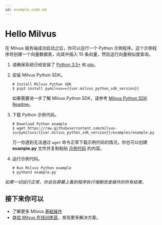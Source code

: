```yaml
---
id: example_code.md
---
```

# Hello Milvus

在 Milvus 服务端成功启动之后，你可以运行一个 Python 示例程序。这个示例程序将创建一个向量数据表，向其中插入 10 条向量，然后运行向量相似度查询。

1. 请确保系统已经安装了 [Python 3.5+](https://www.python.org/downloads/) 和 [pip](https://pip.pypa.io/en/stable/installing/)。

2. 安装 Milvus Python SDK。

   ```shell
   # Install Milvus Python SDK
   $ pip3 install pymilvus=={{var.milvus_python_sdk_version}}
   ```

   <div class="alert note">
   如果需要进一步了解 Milvus Python SDK，请参考 <a href="https://github.com/milvus-io/pymilvus/blob/{{var.milvus_python_sdk_version}}/README.md">Milvus Python SDK Readme</a>。
   </div>
   
3. 下载 Python 示例代码。
   
   ```shell
   # Download Python example
   $ wget https://raw.githubusercontent.com/milvus-io/pymilvus/{{var.milvus_python_sdk_version}}/examples/example.py
   ```
   
   <div class="alert note">
   万一你遇到无法通过 <code>wget</code> 命令正常下载示例代码的情况，你也可以创建 <b>example.py</b> 文件并复制粘贴 <a href="https://github.com/milvus-io/pymilvus/blob/{{var.milvus_python_sdk_version}}/examples/example.py">示例代码</a> 的内容。
   </div>

4. 运行示例代码。

   ```shell
   # Run Milvus Python example
   $ python3 example.py
   ```

*如果一切运行正常，你会在屏幕上看到程序执行增删改查操作的所有结果。*

## 接下来你可以

- 了解更多 Milvus [基础操作](milvus_operation.md)
- [体验 Milvus 在线训练营](https://github.com/milvus-io/bootcamp)，发现更多解决方案。
